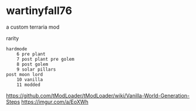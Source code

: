 # wartinyfall76
a custom terraria mod

rarity
    
    hardmode
        6 pre plant
        7 post plant pre golem
        8 post golem
        9 solar pillars
    post moon lord 
        10 vanilla
        11 modded



https://github.com/tModLoader/tModLoader/wiki/Vanilla-World-Generation-Steps
    https://imgur.com/a/EoXWh